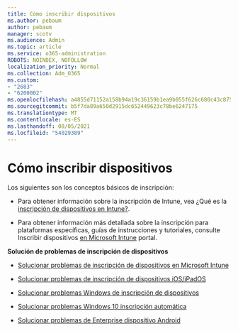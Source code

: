 ```yaml
---
title: Cómo inscribir dispositivos
ms.author: pebaum
author: pebaum
manager: scotv
ms.audience: Admin
ms.topic: article
ms.service: o365-administration
ROBOTS: NOINDEX, NOFOLLOW
localization_priority: Normal
ms.collection: Adm_O365
ms.custom:
- "2683"
- "6200002"
ms.openlocfilehash: a4855d71152a158b94a19c36159b1ea9b055f626c680c43c875de1f258329c96
ms.sourcegitcommit: b5f7da89a650d2915dc652449623c78be6247175
ms.translationtype: MT
ms.contentlocale: es-ES
ms.lasthandoff: 08/05/2021
ms.locfileid: "54029389"
---
```

# <a name="how-to-enroll-devices"></a>Cómo inscribir dispositivos

Los siguientes son los conceptos básicos de inscripción:

- Para obtener información sobre la inscripción de Intune, vea ¿Qué es la [inscripción de dispositivos en Intune?](https://docs.microsoft.com/mem/intune/enrollment/device-enrollment).

- Para obtener información más detallada sobre la inscripción para plataformas específicas, guías de instrucciones y tutoriales, consulte Inscribir dispositivos [en Microsoft Intune](https://docs.microsoft.com/mem/intune/enrollment/) portal.

**Solución de problemas de inscripción de dispositivos**

- [Solucionar problemas de inscripción de dispositivos en Microsoft Intune](https://docs.microsoft.com/mem/intune/enrollment/troubleshoot-device-enrollment-in-intune)

- [Solucionar problemas de inscripción de dispositivos iOS/iPadOS](https://docs.microsoft.com/mem/intune/enrollment/troubleshoot-ios-enrollment-errors)

- [Solucionar problemas Windows de inscripción de dispositivos](https://docs.microsoft.com/mem/intune/enrollment/troubleshoot-windows-enrollment-errors)

- [Solucionar problemas Windows 10 inscripción automática](https://docs.microsoft.com/mem/intune/enrollment/troubleshoot-windows-auto-enrollment)

- [Solucionar problemas de Enterprise dispositivo Android](https://docs.microsoft.com/mem/intune/enrollment/troubleshoot-android-enrollment)


